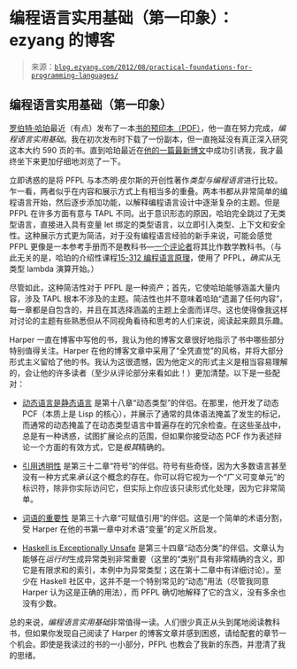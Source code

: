 <!--yml

category:

date: 2024-07-01 18:17:29

-->

# 编程语言实用基础（第一印象）：ezyang 的博客

> 来源：[`blog.ezyang.com/2012/08/practical-foundations-for-programming-languages/`](http://blog.ezyang.com/2012/08/practical-foundations-for-programming-languages/)

## 编程语言实用基础（第一印象）

[罗伯特·哈珀](http://www.cs.cmu.edu/~rwh/)最近（有点）发布了一本[书的预印本（PDF）](http://www.cs.cmu.edu/~rwh/plbook/book.pdf)，他一直在努力完成，*编程语言实用基础*。我在初次发布时下载了一份副本，但一直拖延没有真正深入研究这本大约 590 页的书。直到哈珀最近在[他的一篇最新博文](http://existentialtype.wordpress.com/2012/08/14/haskell-is-exceptionally-unsafe/)中成功引诱我，我才最终坐下来更加仔细地浏览了一下。

立即诱惑的是将 PFPL 与本杰明·皮尔斯的开创性著作*类型与编程语言*进行比较。乍一看，两者似乎在内容和展示方式上有相当多的重叠。两本书都从非常简单的编程语言开始，然后逐步添加功能，以解释编程语言设计中逐渐复杂的主题。但是 PFPL 在许多方面有意与 TAPL 不同。出于意识形态的原因，哈珀完全跳过了无类型语言，直接进入具有变量 let 绑定的类型语言，以立即引入类型、上下文和安全性。这种展示方式更为简洁，对于没有编程语言经验的新手来说，可能会感觉 PFPL 更像是一本参考手册而不是教科书—[一个评论者](http://existentialtype.wordpress.com/2012/08/06/there-and-back-again/#comment-949)将其比作数学教科书。（与此无关的是，哈珀的介绍性课程[15-312 编程语言原理](http://www.cs.cmu.edu/~rwh/courses/ppl/schedule.html)，使用了 PFPL，*确实*从无类型 lambda 演算开始。）

尽管如此，这种简洁性对于 PFPL 是一种资产；首先，它使哈珀能够涵盖大量内容，涉及 TAPL 根本不涉及的主题。简洁性也并不意味着哈珀“遗漏了任何内容”，每一章都是自包含的，并且在其选择涵盖的主题上全面而详尽。这也使得像我这样对讨论的主题有些熟悉但从不同视角看待和思考的人们来说，阅读起来颇具乐趣。

Harper 一直在博客中写他的书，我认为他的博客文章很好地指示了书中哪些部分特别值得关注。Harper 在他的博客文章中采用了“全凭直觉”的风格，并将大部分形式主义留给了他的书。我认为这很遗憾，因为他定义的形式主义是相当容易理解的，会让他的许多读者（至少从评论部分来看如此！）更加清楚。以下是一些配对：

+   [动态语言是静态语言](http://existentialtype.wordpress.com/2011/03/19/dynamic-languages-are-static-languages/) 是第十八章“动态类型”的伴侣。在那里，他开发了动态 PCF（本质上是 Lisp 的核心），并展示了通常的具体语法掩盖了发生的标记，而通常的动态掩盖了在动态类型语言中普遍存在的冗余检查。在这些圣战中，总是有一种诱惑，试图扩展论点的范围，但如果你接受动态 PCF 作为表述辩论一个方面的有效方式，它是*极其*精确的。

+   [引用透明性](http://existentialtype.wordpress.com/2012/02/09/referential-transparency/) 是第三十二章“符号”的伴侣。符号有些奇怪，因为大多数语言甚至没有一种方式来*承认*这个概念的存在。你可以将它视为一个“广义可变单元”的标识符，除非你实际访问它，但实际上你应该只读形式化处理，因为它非常简单。

+   [词语的重要性](http://existentialtype.wordpress.com/2012/02/01/words-matter/) 是第三十六章“可赋值引用”的伴侣。这是一个简单的术语分割，受 Harper 在他的书第一章中对术语“变量”的定义所启发。

+   [Haskell is Exceptionally Unsafe](http://existentialtype.wordpress.com/2012/08/14/haskell-is-exceptionally-unsafe/) 是第三十四章“动态分类”的伴侣。文章认为能够在*运行时*生成异常类别非常重要（这里的“类别”具有非常精确的含义，即它是有限求和的索引，本例中为异常类型；这在第十二章中有详细讨论）。至少在 Haskell 社区中，这并不是一个特别常见的“动态”用法（尽管我同意 Harper 认为这是正确的用法），而 PFPL 确切地解释了它的含义，没有多余也没有少数。

总的来说，*编程语言实用基础*非常值得一读。人们很少真正从头到尾地阅读教科书，但如果你发现自己阅读了 Harper 的博客文章并感到困惑，请给配套的章节一个机会。即使是我读过的书的一小部分，PFPL 也教会了我新的东西，并澄清了我的思绪。
